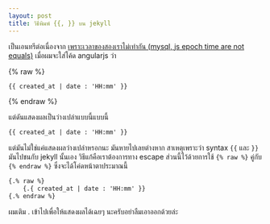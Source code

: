```yaml
---
layout: post
title: วิธีพิมพ์ {{, }} บน jekyll
---
```


เป็นเอนทรีต่อเนื่องจาก [เพราะเวลาของสองเราไม่เท่ากัน (mysql, js epoch time are not equals)](https://titipat.github.io/2016/04/26/two-time-not-equals.html) เมื่อผมจะใส่โค้ด angularjs ว่า

{% raw %}
```html
{{ created_at | date : 'HH:mm' }}
```
{% endraw %}

แต่ดันแสดงผลเป็นว่างเปล่าแบบนี้แบบนี้

```html
{{ created_at | date : 'HH:mm' }}
```

แต่มันไม่ใช่แค่แสดงผลว่างเปล่าหรอกนะ มันหายไปเลยต่างหาก สาเหตุเพราะว่า syntax `{{` และ `}}` มันไปชนกับ jekyll นั้นเอง วิธีแก้คือเราต้องการทาง escape ส่วนนี้ไว้ด้วยการใช้ `{% raw %}` คู่กับ `{% endraw %}` ซึ่งจะได้โค่ดหน้าตาประมาณนี้

```html
{.% raw %}
    {.{ created_at | date : 'HH:mm' }}
{.% endraw %}
```

ผมเติม . เข้าไปเพื่อให้แสดงผลได้เฉยๆ นะครับอย่าลืมเอาออกด้วยล่ะ
